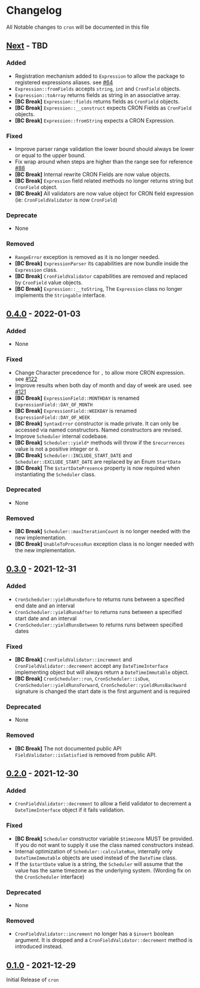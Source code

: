 # Changelog

All Notable changes to `cron` will be documented in this file

## [Next] - TBD

### Added

- Registration mechanism added to `Expression` to allow the package to registered expressions aliases. see [#64](https://github.com/dragonmantank/cron-expression/pull/64/)
- `Expression::fromFields` accepts `string`, `int` and `CronField` objects.
- `Expression::toArray` returns fields as string in an associative array.
- **[BC Break]** `Expression::fields` returns fields as `CronField` objects.
- **[BC Break]** `Expression::__construct` expects CRON Fields as `CronField` objects.
- **[BC Break]** `Expression::fromString` expects a CRON Expression.

### Fixed

- Improve parser range validation the lower bound should always be lower or equal to the upper bound.
- Fix wrap around when steps are higher than the range see for reference [#88](https://github.com/dragonmantank/cron-expression/issue/88/)
- **[BC Break]** Internal rewrite CRON Fields are now value objects.
- **[BC Break]** `Expression` field related methods no longer returns string but `CronField` object.
- **[BC Break]** All validators are now value object for CRON field expression (ie: `CronFieldValidator` is now `CronField`)

### Deprecate

- None

### Removed

- `RangeError` exception is removed as it is no longer needed.
- **[BC Break]** `ExpressionParser` its capabilities are now bundle inside the `Expression` class.
- **[BC Break]** `CronFieldValidator` capabilities are removed and replaced by `CronField` value objects.
- **[BC Break]** `Expression::__toString`, The `Expression` class no longer implements the `Stringable` interface.

## [0.4.0] - 2022-01-03

### Added

- None

### Fixed

- Change Character precedence for `,` to allow more CRON expression. see [#122](https://github.com/dragonmantank/cron-expression/pull/122/)
- Improve results when both day of month and day of week are used. see [#121](https://github.com/dragonmantank/cron-expression/pull/121/)
- **[BC Break]** `ExpressionField::MONTHDAY` is renamed `ExpressionField::DAY_OF_MONTH`
- **[BC Break]** `ExpressionField::WEEKDAY` is renamed `ExpressionField::DAY_OF_WEEK`
- **[BC Break]** `SyntaxError` constructor is made private. It can only be accessed via named constructors. Named constructors are revised.
- Improve `Scheduler` internal codebase.
- **[BC Break]** `Scheduler::yield*` methods will throw if the `$recurrences` value is not a positive integer or `0`.
- **[BC Break]** `Scheduler::INCLUDE_START_DATE` and `Scheduler::EXCLUDE_START_DATE` are replaced by an Enum `StartDate`
- **[BC Break]** The `$startDatePresence` property is now required when instantiating the `Scheduler` class.

### Deprecated

- None

### Removed

- **[BC Break]** `Scheduler::maxIterationCount` is no longer needed with the new implementation.
- **[BC Break]** `UnableToProcessRun` exception class is no longer needed with the new implementation.

## [0.3.0] - 2021-12-31

### Added

- `CronScheduler::yieldRunsBefore` to returns runs between a specified end date and an interval
- `CronScheduler::yieldRunsAfter` to returns runs between a specified start date and an interval
- `CronScheduler::yieldRunsBetween` to returns runs between specified dates

### Fixed

- **[BC Break]** `CronFieldValidator::increment` and `CronFieldValidator::decrement` accept any `DateTimeInterface` implementing object but will always return a `DateTimeImmutable` object.
- **[BC Break]** `CronScheduler::run`, `CronScheduler::isDue`, `CronScheduler::yieldRunsForward`, `CronScheduler::yieldRunsBackward` signature is changed the start date is the first argument and is required

### Deprecated

- None

### Removed

- **[BC Break]** The not documented public API `FieldValidator::isSatisfied` is removed from public API.

## [0.2.0] - 2021-12-30

### Added

- `CronFieldValidator::decrement` to allow a field validator to decrement a `DateTimeInterface` object if it fails validation.

### Fixed

- **[BC Break]** `Scheduler` constructor variable `$timezone` MUST be provided. If you do not want to supply it use the class named constructors instead.
- Internal optimization of `Scheduler::calculateRun`, internally only `DateTimeImmutable` objects are used instead of the `DateTime` class.
- If the `$startDate` value is a string, the `Scheduler` will assume that the value has the same timezone as the underlying system. (Wording fix on the `CronScheduler` interface)

### Deprecated

- None

### Removed

- `CronFieldValidator::increment` no longer has a `$invert` boolean argument. It is dropped and a `CronFieldValidator::decrement` method is introduced instead.

## [0.1.0] - 2021-12-29

Initial Release of `cron`

[Next]: https://github.com/bakame-php/cron-expression/compare/0.4.0...master
[0.4.0]: https://github.com/bakame-php/cron-expression/compare/0.2.0...0.4.0
[0.3.0]: https://github.com/bakame-php/cron-expression/compare/0.2.0...0.3.0
[0.2.0]: https://github.com/bakame-php/cron-expression/compare/0.1.0...0.2.0
[0.1.0]: https://github.com/bakame-php/cron-expression/releases/tag/0.1.0
